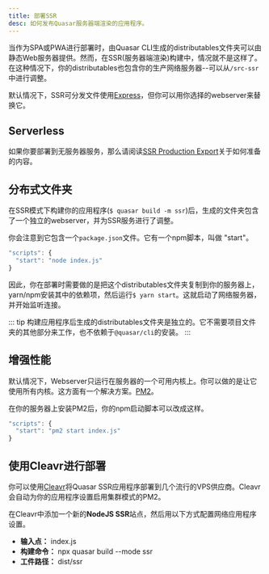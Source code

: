 ```yaml
---
title: 部署SSR
desc: 如何发布Quasar服务器端渲染的应用程序。
---
```

当作为SPA或PWA进行部署时，由Quasar CLI生成的distributables文件夹可以由静态Web服务器提供。然而，在SSR(服务器端渲染)构建中，情况就不是这样了。在这种情况下，你的distributables也包含你的生产网络服务器--可以从`/src-ssr`中进行调整。

默认情况下，SSR可分发文件使用[Express](https://expressjs.com/)，但你可以用你选择的webserver来替换它。

## Serverless <q-badge align="top" color="brand-primary" label="@quasar/app v3.2+" />

如果你要部署到无服务器服务，那么请阅读[SSR Production Export](/quasar-cli/developing-ssr/ssr-production-export)关于如何准备的内容。

## 分布式文件夹
在SSR模式下构建你的应用程序(`$ quasar build -m ssr`)后，生成的文件夹包含了一个独立的webserver，并为SSR服务进行了调整。

你会注意到它包含一个`package.json`文件。它有一个npm脚本，叫做 "start"。

```js
"scripts": {
  "start": "node index.js"
}
```

因此，你在部署时需要做的是把这个distributables文件夹复制到你的服务器上，yarn/npm安装其中的依赖项，然后运行`$ yarn start`。这就启动了网络服务器，并开始监听连接。

::: tip
构建应用程序后生成的distributables文件夹是独立的。它不需要项目文件夹的其他部分来工作，也不依赖于`@quasar/cli`的安装。
:::

## 增强性能
默认情况下，Webserver只运行在服务器的一个可用内核上。你可以做的是让它使用所有内核。这方面有一个解决方案。[PM2](http://pm2.keymetrics.io/)。

在你的服务器上安装PM2后，你的npm启动脚本可以改成这样。
```js
"scripts": {
  "start": "pm2 start index.js"
}
```

## 使用Cleavr进行部署
你可以使用[Cleavr](https://cleavr.io)将Quasar SSR应用程序部署到几个流行的VPS供应商。Cleavr会自动为你的应用程序设置启用集群模式的PM2。

在Cleavr中添加一个新的**NodeJS SSR**站点，然后用以下方式配置网络应用程序设置。

- **输入点：** index.js
- **构建命令：** npx quasar build --mode ssr
- **工件路径：** dist/ssr
